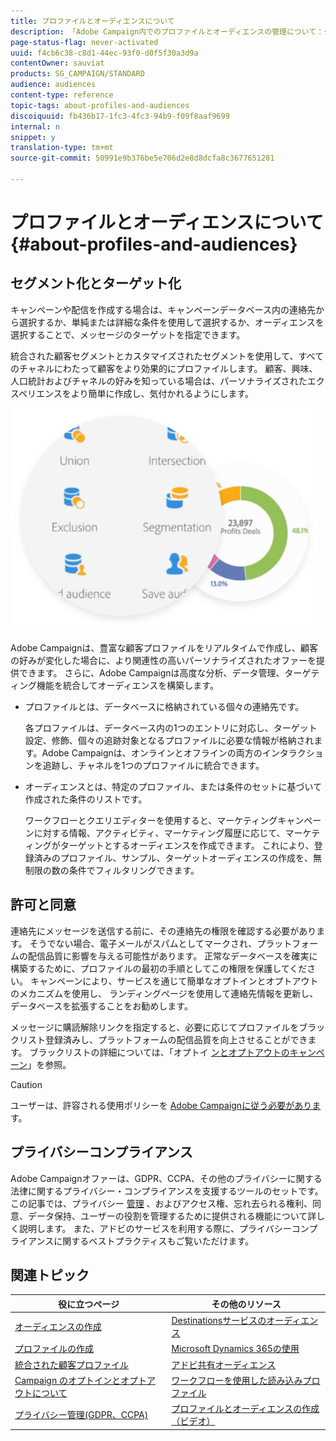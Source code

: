 ```yaml
---
title: プロファイルとオーディエンスについて
description: 「Adobe Campaign内でのプロファイルとオーディエンスの管理について：ターゲット母集団の定義、オーディエンスの選択、受信者のフィルター、データの収集、プロファイルの更新
page-status-flag: never-activated
uuid: f4cb6c38-c8d1-44ec-93f0-d0f5f30a3d9a
contentOwner: sauviat
products: SG_CAMPAIGN/STANDARD
audience: audiences
content-type: reference
topic-tags: about-profiles-and-audiences
discoiquuid: fb436b17-1fc3-4fc3-94b9-f09f8aaf9699
internal: n
snippet: y
translation-type: tm+mt
source-git-commit: 50991e9b376be5e706d2e8d8dcfa8c3677651281

---
```



# プロファイルとオーディエンスについて{#about-profiles-and-audiences}

## セグメント化とターゲット化

キャンペーンや配信を作成する場合は、キャンペーンデータベース内の連絡先から選択するか、単純または詳細な条件を使用して選択するか、オーディエンスを選択することで、メッセージのターゲットを指定できます。

統合された顧客セグメントとカスタマイズされたセグメントを使用して、すべてのチャネルにわたって顧客をより効果的にプロファイルします。 顧客、興味、人口統計およびチャネルの好みを知っている場合は、パーソナライズされたエクスペリエンスをより簡単に作成し、気付かれるようにします。

![](assets/do-not-localize/audiences.png)

Adobe Campaignは、豊富な顧客プロファイルをリアルタイムで作成し、顧客の好みが変化した場合に、より関連性の高いパーソナライズされたオファーを提供できます。 さらに、Adobe Campaignは高度な分析、データ管理、ターゲティング機能を統合してオーディエンスを構築します。

* プロファイルとは、データベースに格納されている個々の連絡先です。

   各プロファイルは、データベース内の1つのエントリに対応し、ターゲット設定、修飾、個々の追跡対象となるプロファイルに必要な情報が格納されます。Adobe Campaignは、オンラインとオフラインの両方のインタラクションを追跡し、チャネルを1つのプロファイルに統合できます。

* オーディエンスとは、特定のプロファイル、または条件のセットに基づいて作成された条件のリストです。

   ワークフローとクエリエディターを使用すると、マーケティングキャンペーンに対する情報、アクティビティ、マーケティング履歴に応じて、マーケティングがターゲットとするオーディエンスを作成できます。 これにより、登録済みのプロファイル、サンプル、ターゲットオーディエンスの作成を、無制限の数の条件でフィルタリングできます。

## 許可と同意

連絡先にメッセージを送信する前に、その連絡先の権限を確認する必要があります。 そうでない場合、電子メールがスパムとしてマークされ、プラットフォームの配信品質に影響を与える可能性があります。 正常なデータベースを確実に構築するために、プロファイルの最初の手順としてこの権限を保護してください。 キャンペーンにより、サービスを通じて簡単なオプトインとオプトアウトのメカニズムを使用し、 [](../../audiences/using/creating-a-service.md)[](../../channels/using/getting-started-with-landing-pages.md) ランディングページを使用して連絡先情報を更新し、データベースを拡張することをお勧めします。

メッセージに購読解除リンクを指定すると、必要に応じてプロファイルをブラックリスト登録済みし、プラットフォームの配信品質を向上させることができます。 ブラックリストの詳細については、「オプトイ [ンとオプトアウトのキャンペーン](../../audiences/using/about-opt-in-and-opt-out-in-campaign.md)」を参照。

>[!CAUTION]
>
>ユーザーは、許容される使用ポリシーを [Adobe Campaignに従う必要がありま](https://www.adobe.com/legal/terms/aup.html)す。

## プライバシーコンプライアンス

Adobe Campaignオファーは、GDPR、CCPA、その他のプライバシーに関する法律に関するプライバシー・コンプライアンスを支援するツールのセットです。 この記事では、プライバシー [管理](https://helpx.adobe.com/jp/campaign/kb/campaign-privacy.html) 、およびアクセス権、忘れ去られる権利、同意、データ保持、ユーザーの役割を管理するために提供される機能について詳しく説明します。 また、アドビのサービスを利用する際に、プライバシーコンプライアンスに関するベストプラクティスもご覧いただけます。

## 関連トピック

| 役に立つページ | その他のリソース |
|---|---|
| [オーディエンスの作成](../../audiences/using/creating-audiences.md) | [Destinationsサービスのオーディエンス](../../audiences/using/aep-about-audience-destinations-service.md) |
| [プロファイルの作成](../../audiences/using/creating-profiles.md) | [Microsoft Dynamics 365の使用](../../integrating/using/working-with-campaign-standard-and-microsoft-dynamics-365.md) |
| [統合された顧客プロファイル](../../audiences/using/integrated-customer-profile.md) | [アドビ共有オーディエンス](../../integrating/using/sharing-audiences-with-audience-manager-or-people-core-service.md) |
| [Campaign のオプトインとオプトアウトについて](../../audiences/using/about-opt-in-and-opt-out-in-campaign.md) | [ワークフローを使用した読み込みプロファイル](../../automating/using/importing-data.md) |
| [プライバシー管理(GDPR、CCPA)](https://helpx.adobe.com/jp/campaign/kb/campaign-privacy.html) | [プロファイルとオーディエンスの作成（ビデオ）](https://docs.adobe.com/content/help/en/campaign-standard-learn/tutorials/profiles-and-audiences/creating-profiles-and-audiences.html) |
